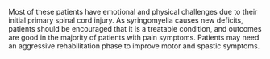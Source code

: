 Most of these patients have emotional and physical challenges due to their initial primary spinal cord injury. As syringomyelia causes new deficits, patients should be encouraged that it is a treatable condition, and outcomes are good in the majority of patients with pain symptoms. Patients may need an aggressive rehabilitation phase to improve motor and spastic symptoms.